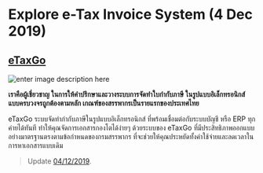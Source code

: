 Explore e-Tax Invoice System (4 Dec 2019)
===

## [eTaxGo](https://www.etaxgo.com/)

![enter image description here](https://www.etaxgo.com/wp-content/uploads/2019/10/Images-1-2-768x464.png)

**เราคือผู้เชี่ยวชาญ ในการให้คำปรึกษาและวางระบบการจัดทำใบกำกับภาษี ในรูปแบบอิเล็กทรอนิกส์แบบครบวงจรถูกต้องตามหลัก เกณฑ์ของสรรพากรเป็นรายแรกของประเทศไทย**

eTaxGo ระบบจัดทำกำกับภาษีในรูปแบบอิเล็กทรอนิกส์ ที่พร้อมเชื่อมต่อกับระบบบัญชี หรือ ERP ทุกค่ายได้ทันที ทำให้คุณจัดการเอกสารกองโตได้ง่ายๆ ด้วยระบบของ eTaxGo ที่มีประสิทธิภาพออกแบบอย่างมาตรฐานตรงตามข้อกำหนดของกรมสรรพากร ที่จะช่วยให้คุณประหยัดทั้งค่าใช้จ่ายและลดเวลาในการหาเอกสารแบบเดิม






> Update [04/12/2019](/).
<!--stackedit_data:
eyJoaXN0b3J5IjpbLTUzNDUzNDUxNF19
-->